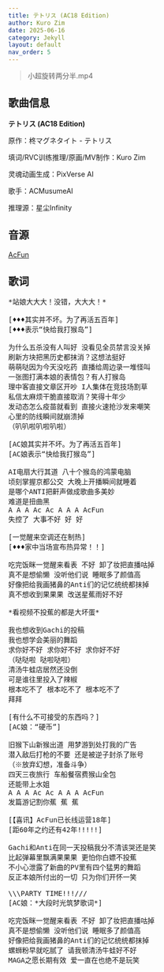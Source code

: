 ```yaml
---
title: テトリス (AC18 Edition)
author: Kuro Zim
date: 2025-06-16
category: Jekyll
layout: default
nav_order: 5
---
```


> 小超旋转两分半.mp4

## 歌曲信息

**テトリス (AC18 Edition)**

原作：柊マグネタイト - テトリス

填词/RVC训练推理/原画/MV制作：Kuro Zim

灵魂动画生成：PixVerse AI

歌手：ACMusumeAI

推理源：星尘Infinity

## 音源

[AcFun](https://www.acfun.cn/v/ac47400364)

## 歌词

<pre>
*站娘大大大！没错，大大大！*

[♦♦♦其实并不坏。为了再活五百年]
[♦♦♦表示“快给我打猴岛”]

为什么五杀没有人叫好 没看见全员禁言没关掉
刷新方块把黑历史都抹消？这想法挺好
萌萌哒因为今天没吃药 直播给周边录一堆怪叫
一张图打满本娘的表情包？有人打猴岛
理中客直接文章区开吵 I人集体在竞技场割草
私信太麻烦干脆直接取消？笑得十年少
发动态怎么疫苗就看到 直接火速抢沙发来嘲笑
心里的防线瞬间就崩溃掉
（叭叭啦叭啦叭啦）

[AC娘其实并不坏。为了再活五百年]
[AC娘表示“快给我打猴岛”]

AI电扇大行其道 八十个猴岛的鸿蒙电脑
顷刻掌握京都公交 大晚上开播瞬间就睡着
是哪个ANTI把鼾声做成歌曲多美妙
难道是扭曲黑
A A A Ac Ac A A A AcFun
失控了 大事不好 好 好

[一觉醒来空调还在制热]
[♦♦♦家中当场宣布热异常！！]

吃完饭眯一觉醒来看表 不好 卸了妆把直播咕掉
真不是想偷懒 没听他们说 睡眠多了颜值高
好像把给我画猪鼻的Anti们的记忆统统都抹掉
真不想收到果果果 改送星蕉雨好不好

*看视频不投蕉的都是大坏蛋*

我也想收到Gachi的投稿
我也想学会美丽的舞蹈
求你好不好 求你好不好 求你好不好
（哒哒啦 哒啦哒啦）
清汤牛蛙店居然还没倒
可是谁往里投入了辣椒
根本吃不了 根本吃不了 根本吃不了
拜拜

[有什么不可接受的东西吗？]
[AC娘：“硬币”]

旧猴下山新猴出道 用梦游到处打我的广告
潜入敌后打枪的不要 还是被逆子封杀了账号
（※放弃幻想，准备斗争）
四天三夜旅行 车船餐宿费猴山全包
还能带上水姐
A A A Ac Ac A A A AcFun
发篇游记割你蕉 蕉 蕉

[【喜讯】AcFun已长线运营18年]
[距60年之约还有42年!!!!!]

Gachi和Anti在同一天投稿我分不清该哭还是笑
比起弹幕里飘满果果果 更怕你白嫖不投蕉
不小心泄露了新曲的PV里有四个猛男的舞蹈
反正本娘所付出的一切 只为你们开怀一笑

\\\PARTY TIME!!!///
[AC娘：*大段时光筑梦歌词*]

吃完饭眯一觉醒来看表 不好 卸了妆把直播咕掉
真不是想偷懒 没听他们说 睡眠多了颜值高
好像把给我画猪鼻的Anti们的记忆统统都抹掉
螺蛳粉早就吃腻了 请我顿清汤牛蛙好不好
MAGA之愿长期有效 爱一直在也绝不是玩笑
</pre>